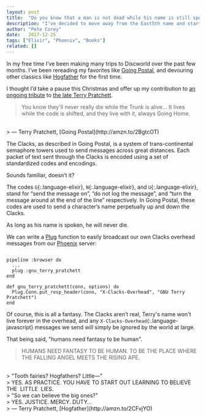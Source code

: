 ```yaml
---
layout: post
title:  "Do you know that a man is not dead while his name is still spoken?"
description: "I've decided to move away from the East5th name and start publishing everything I do under my name: Pete Corey."
author: "Pete Corey"
date:   2017-12-25
tags: ["Elixir", "Phoenix", "Books"]
related: []
---
```


In my free time I’ve been making many trips to Discworld over the past few months. I’ve been rereading my favorites like [Going Postal](http://amzn.to/2BgtcOT), and devouring other classics like [Hogfather](http://amzn.to/2CFvjYO) for the first time.

I thought I’d take a pause this Christmas and offer up my contribution to [an ongoing tribute](http://www.gnuterrypratchett.com/) to [the late Terry Pratchett](https://en.wikipedia.org/wiki/Terry_Pratchett).

> You know they'll never really die while the Trunk is alive… It lives while the code is shifted, and they live with it, always Going Home.
<br/>
> — Terry Pratchett, [Going Postal](http://amzn.to/2BgtcOT)

The Clacks, as described in Going Postal, is a system of trans-continental semaphore towers used to send messages across great distances. Each packet of text sent through the Clacks is encoded using a set of standardized codes and encodings.

Sounds familiar, doesn’t it?

The codes `G`{:.language-elixir}, `N`{:.language-elixir}, and `U`{:.language-elixir}, stand for “send the message on”, “do not log the message”, and “turn the message around at the end of the line” respectively. In Going Postal, these codes are used to send a character’s name perpetually up and down the Clacks.

As long as his name is spoken, he will never die.

We can write a [Plug](https://github.com/elixir-plug/plug) function to easily broadcast our own Clacks overhead messages from our [Phoenix](http://phoenixframework.org/) server:

<pre class='language-elixir'><code class='language-elixir'>
pipeline :browser do
  ...
  plug :gnu_terry_pratchett
end

def gnu_terry_pratchett(conn, options) do
  Plug.Conn.put_resp_header(conn, "X-Clacks-Overhead", "GNU Terry Pratchett")
end
</code></pre>

Of course, this is all a fantasy. The Clacks aren’t real, Terry's name won't live forever in the overhead, and any `X-Clacks-Overhead`{:.language-javascript} messages we send will simply be ignored by the world at large.

That being said, "humans need fantasy to be human".

> HUMANS NEED FANTASY TO BE HUMAN. TO BE THE PLACE WHERE THE FALLING ANGEL MEETS THE RISING APE.
<br/>
> "Tooth fairies? Hogfathers? Little—"
<br/>
> YES. AS PRACTICE. YOU HAVE TO START OUT LEARNING TO BELIEVE THE  LITTLE  LIES.
<br/>
> "So we can believe the big ones?"
<br/>
> YES. JUSTICE. MERCY. DUTY…
<br/>
> — Terry Pratchett, [Hogfather](http://amzn.to/2CFvjYO)
